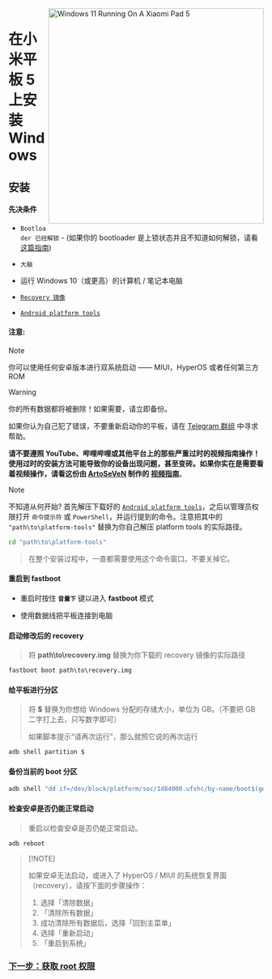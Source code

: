 <img align="right" src="https://raw.githubusercontent.com/erdilS/Port-Windows-11-Xiaomi-Pad-5/main/nabu.png" width="425" alt="Windows 11 Running On A Xiaomi Pad 5">

# 在小米平板 5 上安装 Windows

## 安装

#### 先决条件
- ```Bootloader 已经解锁``` - (如果你的 bootloader 是上锁状态并且不知道如何解锁，请看[这篇指南](/guide/Simplified%20Chinese/unlock-bootloader-cn.md))

-  ```大脑```
  
-  运行 Windows 10（或更高）的计算机 / 笔记本电脑
  
- [```Recovery 镜像```](https://github.com/ArKT-7/twrp_device_xiaomi_nabu/releases/tag/mod-win)

- [```Android platform tools```](https://developer.android.com/studio/releases/platform-tools)

#### 注意:
>[!NOTE]
> 你可以使用任何安卓版本进行双系统启动 —— MIUI，HyperOS 或者任何第三方 ROM

> [!Warning]
> 你的所有数据都将被删除！如果需要，请立即备份。
> 
> 如果你认为自己犯了错误，不要重新启动你的平板，请在 [Telegram 群组](https://t.me/nabuwoa) 中寻求帮助。
>
> **请不要遵照 YouTube、哔哩哔哩或其他平台上的那些严重过时的视频指南操作！使用过时的安装方法可能导致你的设备出现问题，甚至变砖。如果你实在是需要看着视频操作，请看这份由 [ArtoSeVeN](https://www.youtube.com/channel/UCYjwfxlYlJ7Nnzv01oszQvA) 制作的 [视频指南](https://youtu.be/BbgTbTGbXYg)**。

> [!NOTE]
> 不知道从何开始? 首先解压下载好的 [```Android platform tools```](https://developer.android.com/studio/releases/platform-tools)，之后以管理员权限打开 ```命令提示符``` 或 ```PowerShell```，并运行提到的命令。注意把其中的 `"path\to\platform-tools"`  替换为你自己解压 platform tools 的实际路径。
```cmd
cd "path\to\platform-tools"
```
> 在整个安装过程中，一直都需要使用这个命令窗口。不要关掉它。

#### 重启到 fastboot
- 重启时按住 **`音量下`** 键以进入 **fastboot** 模式

- 使用数据线把平板连接到电脑

#### 启动修改后的 recovery
> 将 **path\to\recovery.img** 替换为你下载的 recovery 镜像的实际路径
```cmd
fastboot boot path\to\recovery.img
```

#### 给平板进行分区
> 将 **$** 替换为你想给 Windows 分配的存储大小，单位为 GB。（不要把 GB 二字打上去，只写数字即可）
> 
> 如果脚本提示“请再次运行”，那么就照它说的再次运行
```sh
adb shell partition $
```

#### 备份当前的 boot 分区
```cmd
adb shell "dd if=/dev/block/platform/soc/1d84000.ufshc/by-name/boot$(getprop ro.boot.slot_suffix) of=/tmp/normal_boot.img" && adb pull /tmp/normal_boot.img
```

#### 检查安卓是否仍能正常启动
> 重启以检查安卓是否仍能正常启动。

```cmd
adb reboot
```

>  [!NOTE]
>
> 如果安卓无法启动，或进入了 HyperOS / MIUI 的系统恢复界面（recovery），请按下面的步骤操作：
>
> 1. 选择「清除数据」
> 2. 「清除所有数据」
> 3. 成功清除所有数据后，选择「回到主菜单」
> 4. 选择「重新启动」
> 5. 「重启到系统」

### [下一步：获取 root 权限](/guide/Simplified%20Chinese/2-rootguide-cn.md)
